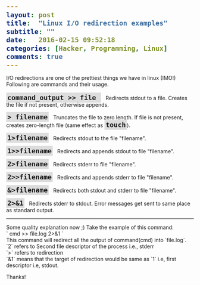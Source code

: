 ```yaml
---
layout: post
title:  "Linux I/O redirection examples"
subtitle: ""
date:   2016-02-15 09:52:18
categories: [Hacker, Programming, Linux]
comments: true
---
```


I/O redirections are one of the prettiest things we have in linux (IMO!) Following are commands and their usage.
<br><br>
`command_output >> file `
&nbsp; Redirects stdout to a file. Creates the file if not present, otherwise appends.

` > filename `
&nbsp; Truncates the file to zero length. If file is not present, creates zero-length file (same effect as `touch`).

` 1>filename `
&nbsp; Redirects stdout to the file "filename".

` 1>>filename `
&nbsp; Redirects and appends stdout to file "filename".

` 2>filename `
&nbsp; Redirects stderr to file "filename".

` 2>>filename `
&nbsp; Redirects and appends stderr to file "filename".

` &>filename `
&nbsp; Redirects both stdout and stderr to file "filename".

` 2>&1 `
&nbsp; Redirects stderr to stdout. Error messages get sent to same place as standard output.
<hr>
Some quality explanation now ;) Take the example of this command: 
<br>` cmd >> file.log 2>&1 `
<br>
This command will redirect all the output of command(cmd) into `file.log`.<br>
`2` refers to Second file descriptor of the process i.e., stderr<br>
`>` refers to redirection<br>
`&1` means that the target of redirection would be same as `1` i.e, first descriptor i.e, stdout.<br>


Thanks!

<style type="text/css">
code {
    font-weight: bold;
    font-size: 18px;
    background: #ddd;
    padding: 3px;
}   
</style>